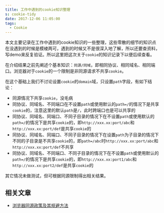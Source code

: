 ```yaml
---
title: 工作中遇到的cookie知识整理
s: cookie-tidy
date: 2017-12-06 11:05:00
tags:
  - Cookie
---
```

本文主要记录在工作中遇到的cookie知识的一些整理，这些零散的细节的知识点在没遇到的时候是模棱两可，遇到的时候又不是很深入地了解，所以还要查资料，写demo来反复验证。所以这里把这次关于`cookie`的知识记录下以便后续查看。

在介绍结果之前先阐述个基本知识：`同源/同域`，即相同协议、相同域名、相同端口。浏览器对于`cookie`的一个限制是非同源请求不共享`cookie`。

在这个基础上我们不讨论设置`cookie`的`domain`域，只设置`path`字段，有如下结论：

- 同源情况下共享`cookie`，没毛病
- 同协议、同域名、不同端口在不设置`path`或使用默认的`path=/`的情况下是共享`cookie`的，注意这里的默认`path`是`/`，此时跨端口也是可以共享的
- 同协议、同域名、同端口、不同子目录的情况下在不设置`path`或使用默认的`path=/`的情况下是共享`cookie`的，即`http://xxx.xx:port/abc`和`http://xxx.xx:port/def`是共享`cookie`的
- 同协议、同域名、同端口、不同子目录的情况下在设置`path`为子目录的情况下不同的子目录是不共享`cookie`的，即`path=/abc`时`http://xxx.xx:port/abc`和`http://xxx.xx:port/def`不共享
- 同协议、同域名、不同端口、不同子目录的情况下在不设置`path`或使用默认的`path=/`的情况下是共享`cookie`的，即`http://xxx.xx:port1/abc`和`http://xxx.xx:port2/def`是共享`cookie`的

其它情况未做测试，但可根据同源限制得出相关结果。

## 相关文章
- [浏览器同源政策及其规避方法](http://www.ruanyifeng.com/blog/2016/04/same-origin-policy.html)
